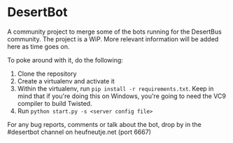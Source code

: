 DesertBot
=========

A community project to merge some of the bots running for the DesertBus community. The project is a WiP. More relevant information will be added here as time goes on.

To poke around with it, do the following:

1. Clone the repository
2. Create a virtualenv and activate it
3. Within the virtualenv, run `pip install -r requirements.txt`. Keep in mind that if you're doing this on Windows, you're going to need the VC9 compiler to build Twisted.
4. Run `python start.py -s <server config file>`

For any bug reports, comments or talk about the bot, drop by in the #desertbot channel on heufneutje.net (port 6667)
